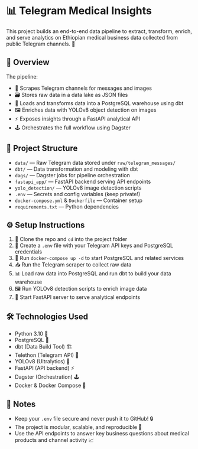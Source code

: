 # 📊 Telegram Medical Insights

This project builds an end-to-end data pipeline to extract, transform, enrich, and serve analytics on Ethiopian medical business data collected from public Telegram channels. 🚀

## 📝 Overview

The pipeline:

* 📲 Scrapes Telegram channels for messages and images
* 🗃️ Stores raw data in a data lake as JSON files
* 🐘 Loads and transforms data into a PostgreSQL warehouse using dbt
* 🖼️ Enriches data with YOLOv8 object detection on images
* ⚡ Exposes insights through a FastAPI analytical API
* 🕹️ Orchestrates the full workflow using Dagster

## 📂 Project Structure

* `data/` — Raw Telegram data stored under `raw/telegram_messages/`
* `dbt/` — Data transformation and modeling with dbt
* `dags/` — Dagster jobs for pipeline orchestration
* `fastapi_app/` — FastAPI backend serving API endpoints
* `yolo_detection/` — YOLOv8 image detection scripts
* `.env` — Secrets and config variables (keep private!)
* `docker-compose.yml` & `Dockerfile` — Container setup
* `requirements.txt` — Python dependencies

## ⚙️ Setup Instructions

1. 🔄 Clone the repo and `cd` into the project folder
2. 🔑 Create a `.env` file with your Telegram API keys and PostgreSQL credentials
3. 🐳 Run `docker-compose up -d` to start PostgreSQL and related services
4. 📥 Run the Telegram scraper to collect raw data
5. 📊 Load raw data into PostgreSQL and run dbt to build your data warehouse
6. 🖼️ Run YOLOv8 detection scripts to enrich image data
7. 🚀 Start FastAPI server to serve analytical endpoints

## 🛠️ Technologies Used

* Python 3.10 🐍
* PostgreSQL 🐘
* dbt (Data Build Tool) 🏗️
* Telethon (Telegram API) 📱
* YOLOv8 (Ultralytics) 🎯
* FastAPI (API backend) ⚡
* Dagster (Orchestration) 🕹️
* Docker & Docker Compose 🐳

## 🔐 Notes

* Keep your `.env` file secure and never push it to GitHub! 🔒
* The project is modular, scalable, and reproducible 🌱
* Use the API endpoints to answer key business questions about medical products and channel activity 📈